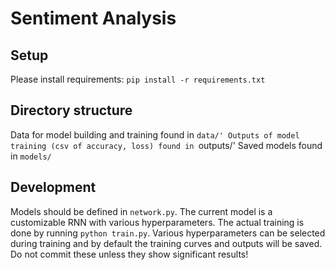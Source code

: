 # Sentiment Analysis

## Setup
Please install requirements: `pip install -r requirements.txt`

## Directory structure
Data for model building and training found in `data/'
Outputs of model training (csv of accuracy, loss) found in `outputs/'
Saved models found in `models/`

## Development
Models should be defined in `network.py`. The current model is a customizable RNN with various hyperparameters.
The actual training is done by running `python train.py`. Various hyperparameters can be selected during training and by default the training curves and outputs will be saved. Do not commit these unless they show significant results!